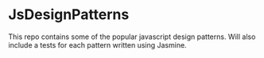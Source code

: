 JsDesignPatterns
================

This repo contains some of the popular javascript design patterns. Will also include a tests for each pattern written using Jasmine. 
